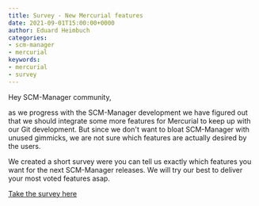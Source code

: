 ```yaml
---
title: Survey - New Mercurial features
date: 2021-09-01T15:00:00+0000
author: Eduard Heimbuch
categories:
- scm-manager
- mercurial
keywords:
- mercurial
- survey
---
```


Hey SCM-Manager community,

as we progress with the SCM-Manager development we have figured out that we should integrate some more features for Mercurial to keep up with our Git development.
But since we don't want to bloat SCM-Manager with unused gimmicks, we are not sure which features are actually desired by the users.

We created a short survey were you can tell us exactly which features you want for the next SCM-Manager releases.
We will try our best to deliver your most voted features asap.

[Take the survey here](https://docs.google.com/forms/d/e/1FAIpQLScvdjEux2bngeM6nX_gzosJa9t4NAEq_2IBojsyUHqMI8yQAg/viewform)
